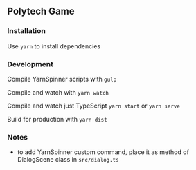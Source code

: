 ## Polytech Game

### Installation

Use `yarn` to install dependencies

### Development

Compile YarnSpinner scripts with `gulp`

Compile and watch with `yarn watch`

Compile and watch just TypeScript `yarn start` or `yarn serve`

Build for production with `yarn dist`

### Notes

- to add YarnSpinner custom command, place it as method of DialogScene class in `src/dialog.ts`
